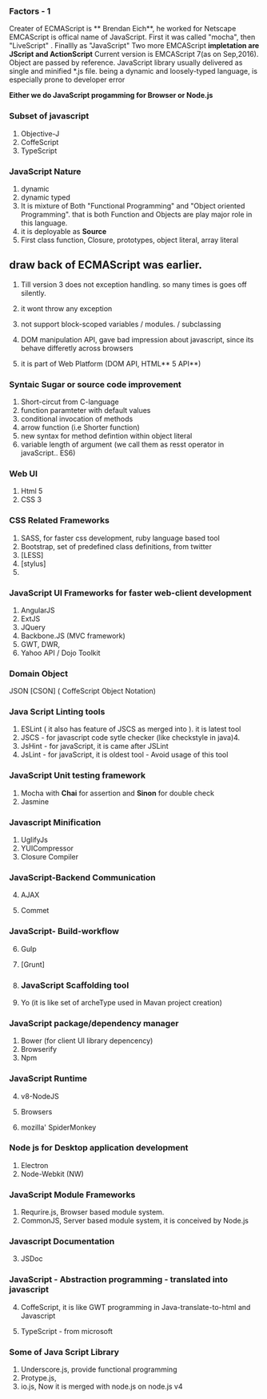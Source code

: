 ### 

### Factors - 1

Creater of ECMAScript is ** Brendan Eich**, he worked for Netscape
EMCAScript is offical name of JavaScript. First it was called "mocha", then "LiveScript" . Finallly as "JavaScript"
Two more EMCAScript **impletation are JScript and ActionScript**
Current version is EMCAScript 7\(as on Sep,2016\).
Object are passed by reference.
JavaScript library usually delivered as single and minified \*.js file.
being a dynamic and loosely-typed language, is especially prone to developer error

**Either we do JavaScript progamming for Browser or Node.js**

### Subset of javascript

1. Objective-J
2. CoffeScript
3. TypeScript

### JavaScript Nature

1. dynamic
2. dynamic typed
3. It is mixture of Both "Functional Programming" and "Object oriented Programming". that is both Function and Objects are play major role in this language.
4. it is deployable as **Source**
5. First class function, Closure, prototypes, object literal, array literal

## draw back of ECMAScript was earlier.

1. Till version 3 does not exception handling. so many times is goes off silently.
2. it wont throw any exception
3. not support block-scoped variables \/ modules. \/ subclassing
4. DOM manipulation API,  gave bad impression about javascript, since its behave differetly across browsers

5. it is part of Web Platform \(DOM API, HTML** 5 API**\)


### Syntaic Sugar or source code improvement

1. Short-circut from C-language
2. function paramteter with default values
3. conditional invocation of methods
4. arrow function \(i.e Shorter function\)
5. new syntax for method defintion within object literal
6. variable length of argument \(we call them as resst operator in javaScript.. ES6\)

### Web UI

1. Html 5
2. CSS 3

### CSS Related Frameworks

1. SASS, for faster css development, ruby language based tool
2. Bootstrap, set of predefined class definitions, from twitter
3. \[LESS\]
4. \[stylus\]
5. 

### JavaScript UI Frameworks for faster web-client development

1. AngularJS 
2. ExtJS
3. JQuery
4. Backbone.JS \(MVC  framework\)
5. GWT, DWR,
6. Yahoo API \/ Dojo Toolkit

### Domain Object

JSON
\[CSON\] \( CoffeScript Object Notation\)

### Java Script Linting tools

1. ESLint \( it also has feature of  JSCS as merged into \). it is latest tool
2. JSCS - for javascript code sytle checker \(like checkstyle in java\)4. 
3. JsHint - for javaScript, it is came after JSLint
4. JsLint - for javaScript, it is oldest tool - Avoid usage of this tool

### JavaScript Unit testing framework

1. Mocha with **Chai** for assertion and **Sinon** for double check
2. Jasmine

### Javascript Minification

1. UglifyJs
2. YUICompressor
3. Closure Compiler

  ### JavaScript-Backend Communication

4. AJAX

5. Commet

  ### JavaScript- Build-workflow

6. Gulp

7. \[Grunt\]

8. ### JavaScript Scaffolding tool

9. Yo \(it is like set of archeType used in Mavan project creation\)


### JavaScript package\/dependency manager

1. Bower \(for client UI library depencency\)
2. Browserify
3. Npm

  ### JavaScript Runtime

4. v8-NodeJS

5. Browsers

6. mozilla' SpiderMonkey


### Node js for Desktop application development

1. Electron
2. Node-Webkit \(NW\)

### JavaScript Module Frameworks

1. Requrire.js, Browser based module system.
2. CommonJS, Server based module system, it is conceived by Node.js

  ### Javascript Documentation

3. JSDoc

  ### JavaScript - Abstraction programming - translated into javascript

4. CoffeScript, it is like GWT programming in Java-translate-to-html and Javascript

5. TypeScript - from microsoft


### Some of Java Script Library

1. Underscore.js, provide functional programming
2. Protype.js,
3. io.js, Now it is merged with node.js on node.js v4

